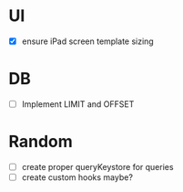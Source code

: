 # UI

- [x] ensure iPad screen template sizing

# DB

- [ ] Implement LIMIT and OFFSET

# Random

- [ ] create proper queryKeystore for queries
- [ ] create custom hooks maybe?
